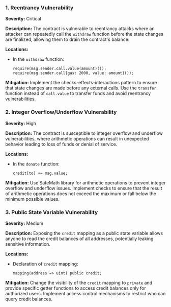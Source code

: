 ### 1. **Reentrancy Vulnerability**

**Severity:**
Critical

**Description:**
The contract is vulnerable to reentrancy attacks where an attacker can repeatedly call the `withdraw` function before the state changes are finalized, allowing them to drain the contract's balance.

**Locations:**

- In the `withdraw` function:
  ```solidity
  require(msg.sender.call.value(amount)());
  require(msg.sender.call{gas: 2000, value: amount}());
  ```

**Mitigation:**
Implement the checks-effects-interactions pattern to ensure that state changes are made before any external calls. Use the `transfer` function instead of `call.value` to transfer funds and avoid reentrancy vulnerabilities.

### 2. **Integer Overflow/Underflow Vulnerability**

**Severity:**
High

**Description:**
The contract is susceptible to integer overflow and underflow vulnerabilities, where arithmetic operations can result in unexpected behavior leading to loss of funds or denial of service.

**Locations:**

- In the `donate` function:
  ```solidity
  credit[to] += msg.value;
  ```

**Mitigation:**
Use SafeMath library for arithmetic operations to prevent integer overflow and underflow issues. Implement checks to ensure that the result of arithmetic operations does not exceed the maximum or fall below the minimum possible values.

### 3. **Public State Variable Vulnerability**

**Severity:**
Medium

**Description:**
Exposing the `credit` mapping as a public state variable allows anyone to read the credit balances of all addresses, potentially leaking sensitive information.

**Locations:**

- Declaration of `credit` mapping:
  ```solidity
  mapping(address => uint) public credit;
  ```

**Mitigation:**
Change the visibility of the `credit` mapping to `private` and provide specific getter functions to access credit balances only for authorized users. Implement access control mechanisms to restrict who can query credit balances.
